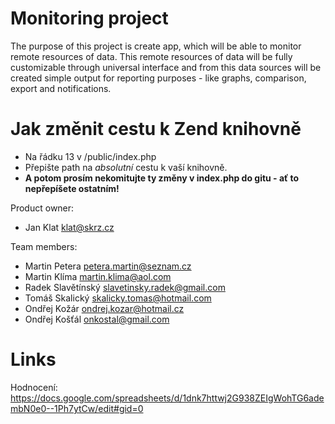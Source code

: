 Monitoring project
===================

The purpose of this project is create app, which will be able to monitor remote resources of data. This remote resources of data will be fully customizable through universal interface and from this data sources will be created simple output for reporting purposes - like graphs, comparison, export and notifications.

# Jak změnit cestu k Zend knihovně

* Na řádku 13 v /public/index.php
* Přepište path na *absolutní* cestu k vaší knihovně. 
* **A potom prosím nekomitujte ty změny v index.php do gitu - ať to nepřepíšete ostatním!**




Product owner:

* Jan Klat	klat@skrz.cz

Team members:

* Martin Petera	petera.martin@seznam.cz
* Martin Klíma	martin.klima@aol.com
* Radek Slavětínský	slavetinsky.radek@gmail.com
* Tomáš Skalický	skalicky.tomas@hotmail.com
* Ondřej Kožár	ondrej.kozar@hotmail.cz
* Ondřej Košťál	onkostal@gmail.com


Links
=======

Hodnocení: https://docs.google.com/spreadsheets/d/1dnk7httwj2G938ZEIgWohTG6adembN0e0--1Ph7ytCw/edit#gid=0



